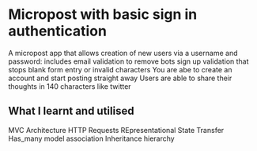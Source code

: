 <h1> Micropost with basic sign in authentication </h1>
 
 A micropost app that allows creation of new users via a username and password:
 includes email validation to remove bots sign up
 validation that stops blank form entry or invalid characters
 You are abe to create an account and start posting straight away
 Users are able to share their thoughts in 140 characters like twitter 

<h2> What I learnt and utilised </h2>

MVC Architecture
HTTP Requests
REpresentational State Transfer
Has_many model association
Inheritance hierarchy
